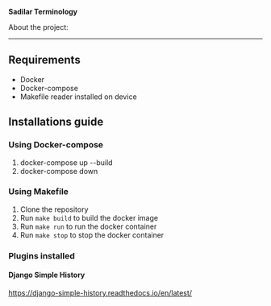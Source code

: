 **Sadilar Terminology**

About the project:

---

## Requirements

- Docker
- Docker-compose
- Makefile reader installed on device

## Installations guide

### Using Docker-compose

1. docker-compose up --build
2. docker-compose down

### Using Makefile

1. Clone the repository
2. Run `make build` to build the docker image
3. Run `make run` to run the docker container
4. Run `make stop` to stop the docker container

### Plugins installed

#### Django Simple History

https://django-simple-history.readthedocs.io/en/latest/
